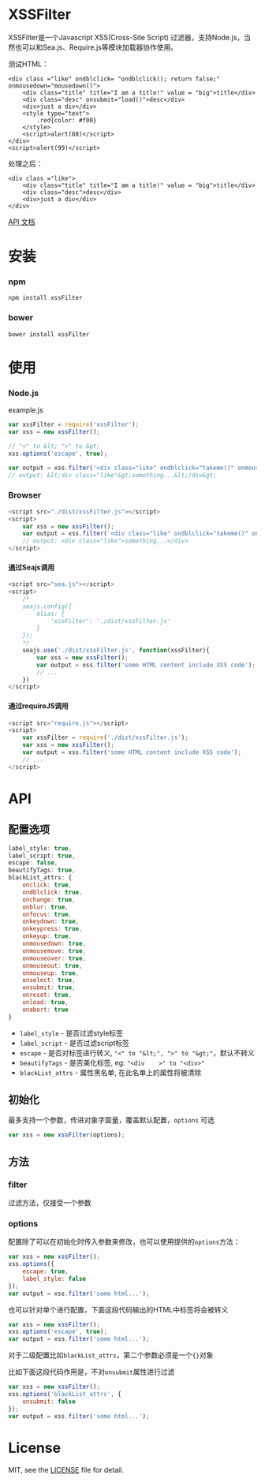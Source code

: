 # XSSFilter
XSSFilter是一个Javascript XSS(Cross-Site Script) 过滤器，支持Node.js，当然也可以和Sea.js、Require.js等模块加载器协作使用。

测试HTML：

```
<div class ="like" ondblclick= "ondblclick(); return false;" onmousedown="mousedown()">
	<div class="title" title="I am a title!" value = "big">title</div>
	<div class="desc" onsubmit="load()">desc</div>
	<div>just a div</div>
	<style type="text">
		.red{color: #f00}
	</style>
	<script>alert(88)</script>
</div>
<script>alert(99)</script>
```

处理之后：

```
<div class ="like">
	<div class="title" title="I am a title!" value = "big">title</div>
	<div class="desc">desc</div>
	<div>just a div</div>
</div>
```

[API 文档](#api)

# 安装

### npm

```
npm install xssFilter
```

### bower

```
bower install xssFilter
```

# 使用

### Node.js

example.js

```javascript
var xssFilter = require('xssFilter');
var xss = new xssFilter();

// "<" to &lt; ">" to &gt;
xss.options('escape', true);

var output = xss.filter('<div class="like" ondblclick="takeme()" onmousedown="mousedown()">something...</div>');
// output: &lt;div class="like"&gt;something...&lt;/div&gt;
```

### Browser

```javascript
<script src="./dist/xssFilter.js"></script>
<script>
    var xss = new xssFilter();
    var output = xss.filter('<div class="like" ondblclick="takeme()" onmousedown="mousedown()">something...</div>');
    // output: <div class="like">something...</div>
</script>
```

#### 通过Seajs调用

```javascript
<script src="sea.js"></script>
<script>
    /*
    seajs.config({
        alias: {
            'xssFilter': './dist/xssFilter.js'
        }
    });
    */
    seajs.use('./dist/xssFilter.js', function(xssFilter){
        var xss = new xssFilter();
        var output = xss.filter('some HTML content include XSS code');
        // ...
    })
</script>
```

#### 通过requireJS调用

```javascript
<script src="require.js"></script>
<script>
    var xssFilter = require('./dist/xssFilter.js');
    var xss = new xssFilter();
    var output = xss.filter('some HTML content include XSS code');
    // ...
</script>
```

# API
## 配置选项

```javascript
label_style: true,
label_script: true,
escape: false,
beautifyTags: true,
blackList_attrs: {
    onclick: true,
    ondblclick: true,
    onchange: true,
    onblur: true,
    onfocus: true,
    onkeydown: true,
    onkeypress: true,
    onkeyup: true,
    onmousedown: true,
    onmousemove: true,
    onmouseover: true,
    onmouseout: true,
    onmouseup: true,
    onselect: true,
    onsubmit: true,
    onreset: true,
    onload: true,
    onabort: true
}
```

- `label_style` - 是否过滤style标签
- `label_script` - 是否过滤script标签
- `escape` - 是否对标签进行转义, `"<" to "&lt;", ">" to "&gt;"`，默认不转义
- `beautifyTags` - 是否美化标签, eg: `"<div    >" to "<div>"`
- `blackList_attrs` - 属性黑名单, 在此名单上的属性将被清除

## 初始化
最多支持一个参数，传进对象字面量，覆盖默认配置，`options` 可选

```javascript
var xss = new xssFilter(options);
```

## 方法

### filter
过滤方法，仅接受一个参数

### options

配置除了可以在初始化时传入参数来修改，也可以使用提供的`options`方法：

```javascript
var xss = new xssFilter();
xss.options({
    escape: true,
    label_style: false
});
var output = xss.filter('some html...');
```

也可以针对单个进行配置，下面这段代码输出的HTML中标签将会被转义

```javascript
var xss = new xssFilter();
xss.options('escape', true);
var output = xss.filter('some html...');
```

对于二级配置比如`blackList_attrs`，第二个参数必须是一个`{}`对象

比如下面这段代码作用是，不对`onsubmit`属性进行过滤

```javascript
var xss = new xssFilter();
xss.options('blackList_attrs', {
    onsubmit: false
});
var output = xss.filter('some html...');
```

# License
MIT, see the [LICENSE](https://github.com/superRaytin/xssFilter/blob/master/LICENSE) file for detail.
